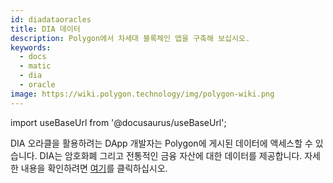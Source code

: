 ```yaml
---
id: diadataoracles
title: DIA 데이터
description: Polygon에서 차세대 블록체인 앱을 구축해 보십시오.
keywords:
  - docs
  - matic
  - dia
  - oracle
image: https://wiki.polygon.technology/img/polygon-wiki.png
---
```

import useBaseUrl from '@docusaurus/useBaseUrl';

DIA 오라클을 활용하려는 DApp 개발자는 Polygon에 게시된 데이터에 액세스할 수 있습니다. DIA는 암호화폐 그리고 전통적인 금융 자산에 대한 데이터를 제공합니다. 자세한 내용을 확인하려면 [여기](https://github.com/diadata-org/diadata/blob/master/documentation/oracle-documentation/matic.md)를 클릭하십시오.